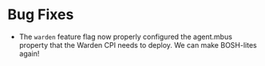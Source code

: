 # Bug Fixes

- The `warden` feature flag now properly configured the agent.mbus
  property that the Warden CPI needs to deploy.  We can make
  BOSH-lites again!
